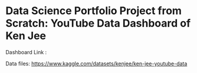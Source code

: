 # Data Science Portfolio Project from Scratch:   YouTube Data Dashboard of Ken Jee
Dashboard Link : 

Data files: https://www.kaggle.com/datasets/kenjee/ken-jee-youtube-data
